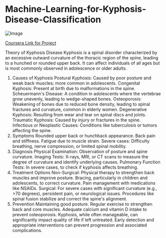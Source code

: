 # Machine-Learning-for-Kyphosis-Disease-Classification
![Image](https://github.com/user-attachments/assets/8a05cae4-7c19-45f7-b83b-22f96613ee5f)

[Coursera Link for Project](https://www.coursera.org/programs/data-science-elective-batch-of-2026-f30yc/projects/machine-learning-for-kyphosis-disease-classification?source=search)



Theory of Kyphosis Disease
Kyphosis is a spinal disorder characterized by an excessive outward curvature of the thoracic region of the spine, leading to a hunched or rounded upper back. It can affect individuals of all ages but is most commonly observed in adolescence or older adults.

1. Causes of Kyphosis
Postural Kyphosis: Caused by poor posture and weak back muscles; more common in adolescents.
Congenital Kyphosis: Present at birth due to malformations in the spine.
Scheuermann's Disease: A condition in adolescents where the vertebrae grow unevenly, leading to wedge-shaped bones.
Osteoporosis: Weakening of bones due to reduced bone density, leading to spinal fractures and curvature, common in elderly women.
Degenerative Kyphosis: Resulting from wear and tear on spinal discs and joints.
Traumatic Kyphosis: Caused by injury or fractures in the spine.
Infectious or Neoplastic Causes: Conditions like tuberculosis or tumors affecting the spine.
2. Symptoms
Rounded upper back or hunchback appearance.
Back pain and stiffness.
Fatigue due to muscle strain.
Severe cases: Difficulty breathing, nerve compression, or limited spinal mobility.
3. Diagnosis
Physical Examination: Observation of posture and spine curvature.
Imaging Tests: X-rays, MRI, or CT scans to measure the degree of curvature and identify underlying causes.
Pulmonary Function Tests: In severe cases, to check if kyphosis affects breathing.
4. Treatment Options
Non-Surgical:
Physical therapy to strengthen back muscles and improve posture.
Bracing, particularly in children and adolescents, to correct curvature.
Pain management with medications like NSAIDs.
Surgical:
For severe cases with significant curvature (e.g., >70 degrees), persistent pain, or neurological issues.
Procedures like spinal fusion stabilize and correct the spine's alignment.
5. Prevention
Maintaining good posture.
Regular exercise to strengthen back and core muscles.
Adequate calcium and vitamin D intake to prevent osteoporosis.
Kyphosis, while often manageable, can significantly impact quality of life if left untreated. Early detection and appropriate interventions can prevent progression and associated complications.






